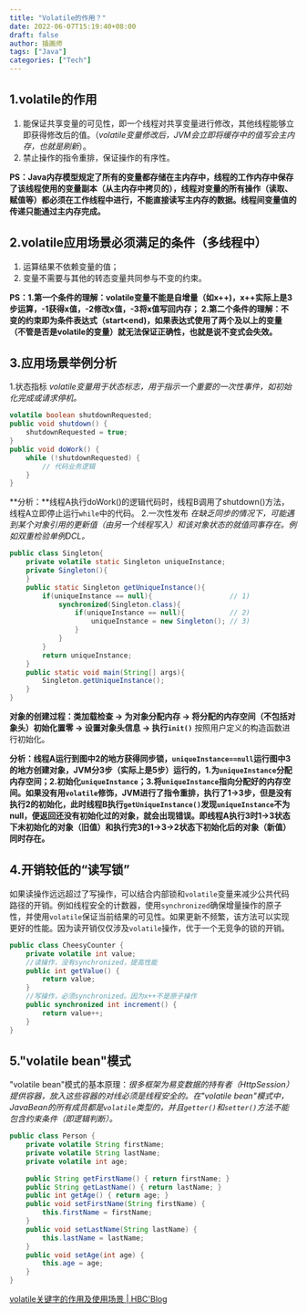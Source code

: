 ```yaml
---
title: "Volatile的作用？"
date: 2022-06-07T15:19:40+08:00
draft: false
author: 插画师
tags: ["Java"]
categories: ["Tech"]
---
```


## 1.volatile的作用
1. 能保证共享变量的可见性，即一个线程对共享变量进行修改，其他线程能够立即获得修改后的值。（*volatile变量修改后，JVM会立即将缓存中的值写会主内存，也就是刷新*）。
2. 禁止操作的指令重排，保证操作的有序性。

**PS：Java内存模型规定了所有的变量都存储在主内存中，线程的工作内存中保存了该线程使用的变量副本（从主内存中拷贝的），线程对变量的所有操作（读取、赋值等）都必须在工作线程中进行，不能直接读写主内存的数据。线程间变量值的传递只能通过主内存完成。**
## 2.volatile应用场景必须满足的条件（多线程中）
1. 运算结果不依赖变量的值；
2. 变量不需要与其他的转态变量共同参与不变的约束。

**PS：1.第一个条件的理解：volatile变量不能是自增量（如x++)，x++实际上是3步运算，-1获得x值，-2修改x值，-3将x值写回内存；
2.第二个条件的理解：不变的约束即为条件表达式（start<end)，如果表达式使用了两个及以上的变量（不管是否是volatile的变量）就无法保证正确性，也就是说不变式会失效。**
## 3.应用场景举例分析
1.状态指标
*volatile变量用于状态标志，用于指示一个重要的一次性事件，如初始化完成或请求停机。*
```Java
volatile boolean shutdownRequested;  
public void shutdown() {   
    shutdownRequested = true;   
}  
public void doWork() {   
    while (!shutdownRequested) {   
        // 代码业务逻辑  
    }  
}
```
**分析：**线程A执行doWork()的逻辑代码时，线程B调用了shutdown()方法，线程A立即停止运行`while`中的代码。
2.一次性发布
*在缺乏同步的情况下，可能遇到某个对象引用的更新值（由另一个线程写入）和该对象状态的就值同事存在。例如双重检验单例DCL。*
```Java
public class Singleton{
    private volatile static Singleton uniqueInstance;
    private Singleton(){
    }
    public static Singleton getUniqueInstance(){
        if(uniqueInstance == null){                   // 1)
            synchronized(Singleton.class){            
                if(uniqueInstance == null){           // 2)
                    uniqueInstance = new Singleton(); // 3)
                }
            }
        }
        return uniqueInstance;
    }
    public static void main(String[] args){
        Singleton.getUniqueInstance();
    }
}
```
**对象的创建过程：类加载检查 -> 为对象分配内存 -> 将分配的内存空间（不包括对象头）初始化置零 -> 设置对象头信息 -> 执行`init()`**
按照用户定义的构造函数进行初始化。

**分析：线程A运行到图中2的地方获得同步锁，`uniqueInstance==null`运行图中3的地方创建对象，JVM分3步（实际上是5步）运行的，1.为`uniqueInstance`分配内存空间；2.初始化`uniqueInstance`；3.将`uniqueInstance`指向分配好的内存空间。如果没有用`volatile`修饰，JVM进行了指令重排，执行了1->3步，但是没有执行2的初始化，此时线程B执行`getUniqueInstance()`发现`uniqueInstance`不为null，便返回还没有初始化过的对象，就会出现错误。即线程A执行3时1->3状态下未初始化的对象（旧值）和执行完3的1->3->2状态下初始化后的对象（新值）同时存在。**

## 4.开销较低的“读写锁”
如果读操作远远超过了写操作，可以结合内部锁和`volatile`变量来减少公共代码路径的开销。例如线程安全的计数器，使用`synchronized`确保增量操作的原子性，并使用`volatile`保证当前结果的可见性。如果更新不频繁，该方法可以实现更好的性能。因为读开销仅仅涉及`volatile`操作，优于一个无竞争的锁的开销。
```Java
public class CheesyCounter {  
    private volatile int value;  
    //读操作，没有synchronized，提高性能  
    public int getValue() {   
        return value;   
    }   
    //写操作，必须synchronized。因为x++不是原子操作  
    public synchronized int increment() {  
        return value++;  
    }  
}
```
## 5."volatile bean"模式
"volatile bean"模式的基本原理：*很多框架为易变数据的持有者（HttpSession）提供容器，放入这些容器的对线必须是线程安全的。在"volatile bean"模式中，JavaBean的所有成员都是`volatile`类型的，并且`getter()`和`setter()`方法不能包含约束条件（即逻辑判断）。*
```Java
public class Person {  
    private volatile String firstName;  
    private volatile String lastName;  
    private volatile int age;
    
    public String getFirstName() { return firstName; }  
    public String getLastName() { return lastName; }  
    public int getAge() { return age; }  
    public void setFirstName(String firstName) {   
        this.firstName = firstName;  
    }  
    public void setLastName(String lastName) {   
        this.lastName = lastName;  
    }  
    public void setAge(int age) {   
        this.age = age;  
    }  
}
```
[volatile关键字的作用及使用场景 | HBC'Blog](https://corbinhu.github.io/2020/04/15/use-volatile-scens/)
